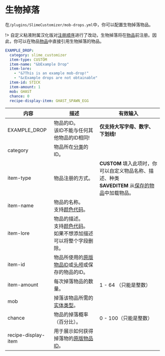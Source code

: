# 生物掉落

在`/plugins/SlimeCustomizer/mob-drops.yml`中，你可以配置生物掉落物品。

!> 自定义粘液附属汉化版对[注册顺序](./Registering)进行了改动，生物掉落将在[物品](./Items)前注册。因此，你可以在物品[物品](./Items)中直接引用生物掉落的物品。

```yaml
EXAMPLE_DROP:
  category: slime_customizer
  item-type: CUSTOM
  item-name: "&bExample Drop"
  item-lore:
    - "&7This is an example mob-drop!"
    - "&cExample drops are not obtainable"
  item-id: STICK
  item-amount: 1
  mob: GHAST
  chance: 0
  recipe-display-item: GHAST_SPAWN_EGG
```
| 内容 | 描述 | 有效输入 |
| --- | ----------- | ----------------- |
| EXAMPLE_DROP | 物品的ID。<br>该ID不能与任何其他物品的ID相同! | **仅支持大写字母、数字、下划线!** |
| category | 物品所在[分类](./Categories)的ID。 |
| item-type | 物品注册的方式。 | **CUSTOM** 填入此项时，你可以自定义物品名称、描述、种类 <br>**SAVEDITEM** 从[保存的物品](./Saved-Items)中加载物品。 |
| item-name | 物品的名称。<br>支持[颜色代码](./Color-codes)。 |
| item-lore | 物品的描述。<br>支持[颜色代码](./Color-codes)。<br>如果不想添加描述可以将整个字段删除。 |
| item-id | 物品所使用的[原版物品ID](https://hub.spigotmc.org/javadocs/spigot/org/bukkit/Material.html)或[头颅](./Skull-Items)或保存的物品的ID。 |
| item-amount | 每次掉落物品的数量。 | 1 - 64 （只能是整数） |
| mob | 掉落该物品所需的[实体类型](https://hub.spigotmc.org/javadocs/spigot/org/bukkit/entity/EntityType.html)。 |
| chance | 物品的掉落概率（百分比）。 | 0 - 100（只能是整数） |
| recipe-display-item | 用于展示如何获得掉落物的[原版物品ID](https://hub.spigotmc.org/javadocs/spigot/org/bukkit/Material.html)。 |
